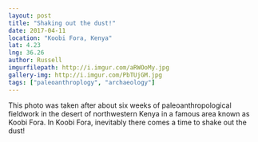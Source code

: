 ```yaml
---
layout: post
title: "Shaking out the dust!"
date: 2017-04-11
location: "Koobi Fora, Kenya"
lat: 4.23
lng: 36.26
author: Russell
imgurfilepath: http://i.imgur.com/aRWOoMy.jpg
gallery-img: http://i.imgur.com/PbTUjGM.jpg
tags: ["paleoanthroplogy", "archaeology"]
---
```

	
This photo was taken after about six weeks of paleoanthropological fieldwork in the desert of northwestern Kenya in a famous area known as Koobi Fora. In Koobi Fora, inevitably there comes a time to shake out the dust!